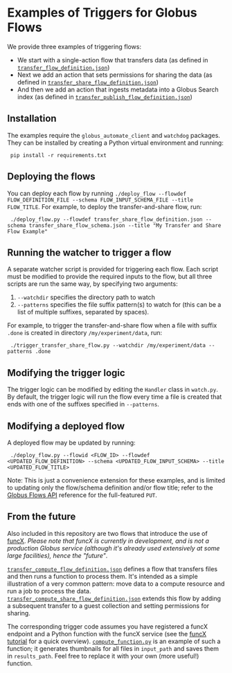 # Examples of Triggers for Globus Flows

We provide three examples of triggering flows:

* We start with a single-action flow that transfers data (as defined in [`transfer_flow_definition.json`](https://github.com/globus/globus-flows-trigger-examples/blob/main/transfer_flow_definition.json))
* Next we add an action that sets permissions for sharing the data (as defined in [`transfer_share_flow_definition.json`](https://github.com/globus/globus-flows-trigger-examples/blob/main/transfer_share_flow_definition.json))
* And then we add an action that ingests metadata into a Globus Search index (as defined in [`transfer_publish_flow_definition.json`](https://github.com/globus/globus-flows-trigger-examples/blob/main/transfer_publish_flow_definition.json))

## Installation
The examples require the `globus_automate_client` and `watchdog` packages. They can be installed by creating a Python virtual environment and running:

     pip install -r requirements.txt

## Deploying the flows
You can deploy each flow by running `./deploy_flow --flowdef FLOW_DEFINITION_FILE --schema FLOW_INPUT_SCHEMA_FILE --title FLOW_TITLE`. For example, to deploy the transfer-and-share flow, run:

     ./deploy_flow.py --flowdef transfer_share_flow_definition.json --schema transfer_share_flow_schema.json --title "My Transfer and Share Flow Example"
 
## Running the watcher to trigger a flow
A separate watcher script is provided for triggering each flow. Each script must be modified to provide the required inputs to the flow, but all three scripts are run the same way, by specifying two arguments:

1. `--watchdir` specifies the directory path to watch
1. `--patterns` specifies the file suffix pattern(s) to watch for (this can be a list of multiple suffixes, separated by spaces).

For example, to trigger the transfer-and-share flow when a file with suffix `.done` is created in directory `/my/experiment/data`, run:

     ./trigger_transfer_share_flow.py --watchdir /my/experiment/data --patterns .done

## Modifying the trigger logic
The trigger logic can be modified by editing the `Handler` class in `watch.py`. By default, the trigger logic will run the flow every time a file is created that ends with one of the suffixes specified in `--patterns`.

## Modifying a deployed flow
A deployed flow may be updated by running:

     ./deploy_flow.py --flowid <FLOW_ID> --flowdef <UPDATED_FLOW_DEFINITION> --schema <UPDATED_FLOW_INPUT_SCHEMA> --title <UPDATED_FLOW_TITLE>

Note: This is just a convenience extension for these examples, and is limited to updating only the flow/schema definition and/or flow title; refer to the [Globus Flows API](https://globusonline.github.io/flows/) reference for the full-featured `PUT`.

## From the future
Also included in this repository are two flows that introduce the use of [funcX](https://funcx.org). _Please note that funcX is currently in development, and is not a production Globus service (although it's already used extensively at some large facilities), hence the "future"_.

[`transfer_compute_flow_definition.json`](https://github.com/globus/globus-flows-trigger-examples/blob/main/transfer_compute_flow_definition.json) defines a flow that transfers files and then runs a function to process them. It's intended as a simple illustration of a very common pattern: move data to a compute resource and run a job to process the data. [`transfer_compute_share_flow_definition.json`](https://github.com/globus/globus-flows-trigger-examples/blob/main/transfer_compute_share_flow_definition.json) extends this flow by adding a subsequent transfer to a guest collection and setting permissions for sharing.

The corresponding trigger code assumes you have registered a funcX endpoint and a Python function with the funcX service (see the [funcX tutorial](https://funcx.readthedocs.io/en/latest/Tutorial.html) for a quick overview). [`compute_function.py`](https://github.com/globus/globus-flows-trigger-examples/blob/main/compute_function.py) is an example of such a function; it generates thumbnails for all files in `input_path` and saves them in `results_path`. Feel free to replace it with your own (more useful!) function.

